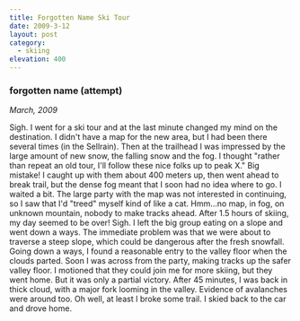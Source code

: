 ```yaml
---
title: Forgotten Name Ski Tour
date: 2009-3-12
layout: post
category:
  - skiing
elevation: 400
---
```


### forgotten name (attempt)
_March, 2009_

Sigh. I went for a ski tour and at the last minute changed my mind on the
destination. I didn't have a map for the new area, but I had been there several
times (in the Sellrain). Then at the trailhead I was impressed by the large
amount of new snow, the falling snow and the fog. I thought "rather than repeat
an old tour, I'll follow these nice folks up to peak X." Big mistake! I caught
up with them about 400 meters up, then went ahead to break trail, but the dense
fog meant that I soon had no idea where to go. I waited a bit. The large party
with the map was not interested in continuing, so I saw that I'd "treed" myself
kind of like a cat. Hmm...no map, in fog, on unknown mountain, nobody to make
tracks ahead. After 1.5 hours of skiing, my day seemed to be over! Sigh. I left
the big group eating on a slope and went down a ways. The immediate problem was
that we were about to traverse a steep slope, which could be dangerous after
the fresh snowfall. Going down a ways, I found a reasonable entry to the valley
floor when the clouds parted. Soon I was across from the party, making tracks
up the safer valley floor. I motioned that they could join me for more skiing,
but they went home. But it was only a partial victory. After 45 minutes, I was
back in thick cloud, with a major fork looming in the valley. Evidence of
avalanches were around too. Oh well, at least I broke some trail. I skied back
to the car and drove home.
